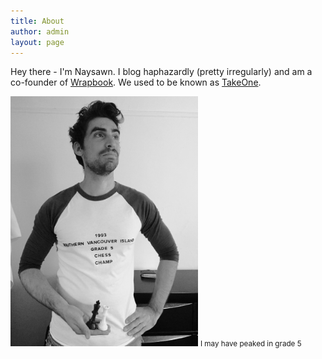 ```yaml
---
title: About
author: admin
layout: page
---
```


Hey there - I'm Naysawn. I blog haphazardly (pretty irregularly) and am a co-founder of [Wrapbook](https://www.wrapbook.com). We used to be known as [TakeOne](https://www.takeone.io).

<img style="width: 300px;" src="/assets/photos/chess.jpg" />
<small>I may have peaked in grade 5</small>

